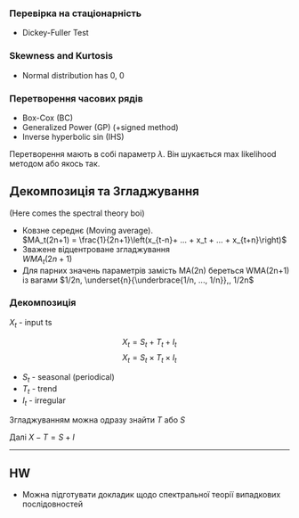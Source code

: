 
### Перевірка на стаціонарність
- Dickey-Fuller Test

### Skewness and Kurtosis
- Normal distribution has 0, 0


### Перетворення часових рядів
- Box-Cox (BC)
- Generalized Power (GP) (+signed method)
- Inverse hyperbolic sin (IHS)

Перетворення мають в собі параметр $\lambda$. 
Він шукається max likelihood методом або якось так.

## Декомпозиція та Згладжування

(Here comes the spectral theory boi)

- Ковзне середнє (Moving average).  
    $MA_t(2n+1) = \frac{1}{2n+1}\left(x_{t-n}+ ... + x_t + ... + x_{t+n}\right)$
- Зважене відцентроване згладжування  
    $WMA_t(2n+1)$
- Для парних значень параметрів замість MA(2n) береться WMA(2n+1) із вагами $1/2n, \underset{n}{\underbrace{1/n, ..., 1/n}},, 1/2n$

### Декомпозиція

$X_t$ - input ts

$$X_t = S_t + T_t + I_t$$
$$X_t = S_t \times T_t \times I_t$$


- $S_t$ - seasonal (periodical)
- $T_t$ - trend
- $I_t$ - irregular

Згладжуванням можна одразу знайти $T$ або $S$

Далі $X-T = S+I$


---

## HW
- Можна підготувати докладик щодо спектральної теорії випадкових послідовностей

